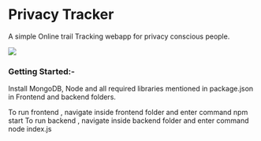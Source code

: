 # Privacy Tracker

A simple Online trail Tracking webapp for privacy conscious people.

<img src="https://user-images.githubusercontent.com/58029804/215265891-3e03ae15-fd7c-45f4-a97c-2979e88dd6da.png">

### Getting Started:-

Install MongoDB, Node and all required libraries mentioned in package.json in Frontend and backend folders.

To run frontend , navigate inside frontend folder and enter command npm start
To run backend , navigate inside backend folder and enter command node index.js